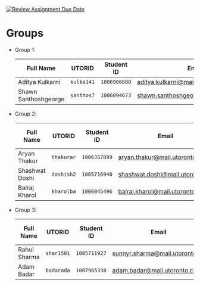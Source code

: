 [![Review Assignment Due Date](https://classroom.github.com/assets/deadline-readme-button-24ddc0f5d75046c5622901739e7c5dd533143b0c8e959d652212380cedb1ea36.svg)](https://classroom.github.com/a/5PE5bPMX)

# Groups

* Group 1:

    | Full Name             | UTORID     | Student ID   | Email                                   | Slack User Name        |
    | --------------------- | ---------- | ------------ | --------------------------------------- | ---------------------- |
    | Aditya Kulkarni       | `kulka141` | `1006906680` | <aditya.kulkarni@mail.utoronto.ca>      | `Aditya Kulkarni`      |
    | Shawn Santhoshgeorge  | `santhos7` | `1006094673` | <shawn.santhoshgeorge@mail.utoronto.ca> | `shawn.santhoshgeorge` |

* Group 2:

    | Full Name             | UTORID     | Student ID   | Email                                   | Slack User Name        |
    | --------------------- | ---------- | ------------ | --------------------------------------- | ---------------------- |
    | Aryan Thakur          | `thakurar` | `1006357899` | <aryan.thakur@mail.utoronto.ca>         | `Aryan Thakur`         |
    | Shashwat Doshi        | `doshish2` | `1005716940` | <shashwat.doshi@mail.utoronto.ca>       | `Shashwat Doshi`       |
    | Balraj Kharol         | `kharolba` | `1006045496` | <balraj.kharol@mail.utoronto.ca>        | `Balraj Kharol`        |

* Group 3:

    | Full Name             | UTORID     | Student ID   | Email                                   | Slack User Name        |
    | --------------------- | ---------- | ------------ | --------------------------------------- | ---------------------- |
    | Rahul Sharma          | `shar1501` | `1005711927` | <sunnyr.sharma@mail.utoronto.ca>        | `Rahul Sharma`         |
    | Adam Badar            | `badarada` | `1007965338` | <adam.badar@mail.utoronto.ca>           | `Adam Badar`           |
